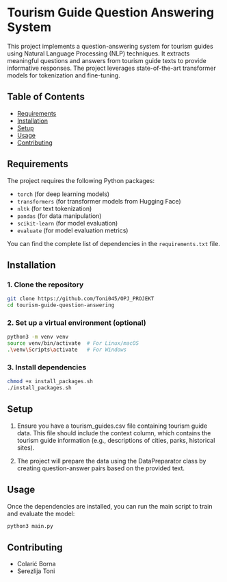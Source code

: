 # Tourism Guide Question Answering System

This project implements a question-answering system for tourism guides using Natural Language Processing (NLP) techniques. 
It extracts meaningful questions and answers from tourism guide texts to provide informative responses. 
The project leverages state-of-the-art transformer models for tokenization and fine-tuning.

## Table of Contents

- [Requirements](#requirements)
- [Installation](#installation)
- [Setup](#setup)
- [Usage](#usage)
- [Contributing](#contributing)

## Requirements

The project requires the following Python packages:

- `torch` (for deep learning models)
- `transformers` (for transformer models from Hugging Face)
- `nltk` (for text tokenization)
- `pandas` (for data manipulation)
- `scikit-learn` (for model evaluation)
- `evaluate` (for model evaluation metrics)

You can find the complete list of dependencies in the `requirements.txt` file.

## Installation

### 1. Clone the repository

```bash
git clone https://github.com/Toni045/OPJ_PROJEKT
cd tourism-guide-question-answering
```

### 2. Set up a virtual environment (optional)

```bash
python3 -m venv venv
source venv/bin/activate  # For Linux/macOS
.\venv\Scripts\activate   # For Windows
```

### 3. Install dependencies

```bash
chmod +x install_packages.sh
./install_packages.sh
```

## Setup

1. Ensure you have a tourism_guides.csv file containing tourism guide data. 
This file should include the context column, which contains the tourism guide information (e.g., descriptions of cities, parks, historical sites).

2. The project will prepare the data using the DataPreparator class by creating question-answer pairs based on the provided text.

## Usage

Once the dependencies are installed, you can run the main script to train and evaluate the model:

```bash
python3 main.py
```

## Contributing

- Colarić Borna
- Serezlija Toni
